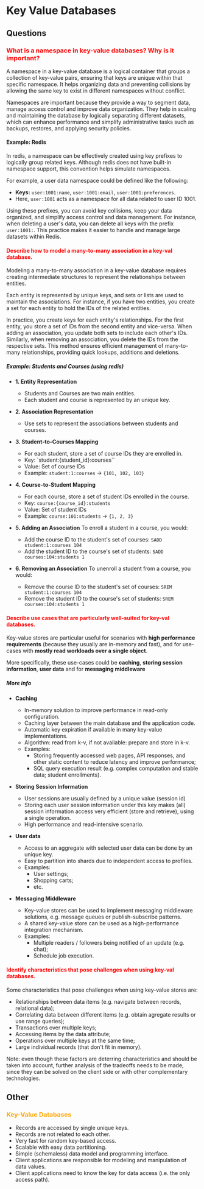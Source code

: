 # Key Value Databases

## Questions

### <span style="color:red">What is a namespace in key-value databases? Why is it important?</span>

A namespace in a key-value database is a logical container that groups a collection of key-value pairs, ensuring that keys are unique within that specific namespace. It helps organizing data and preventing collisions by allowing the same key to exist in different namespaces without conflict.

Namespaces are important because they provide a way to segment data, manage access control and improve data organization. They help in scaling and maintaining the database by logically separating different datasets, which can enhance performance and simplify administrative tasks such as backups, restores, and applying security policies.

#### Example: Redis

In redis, a namespace can be effectively created using key prefixes to logically group related keys. Although redis does not have built-in namespace support, this convention helps simulate namespaces.

For example, a user data namespace could be defined like the following:
- **Keys:** `user:1001:name`, `user:1001:email`, `user:1001:preferences`.
- Here, `user:1001` acts as a namespace for all data related to user ID 1001.

Using these prefixes, you can avoid key collisions, keep your data organized, and simplify access control and data management. For instance, when deleting a user's data, you can delete all keys with the prefix `user:1001:`. This practice makes it easier to handle and manage large datasets within Redis. 


#### <span style="color:red">Describe how to model a many-to-many association in a key-val database.</span>


Modeling a many-to-many association in a key-value database requires creating intermediate structures to represent the relationships between entities. 

Each entity is represented by unique keys, and sets or lists are used to maintain the associations. For instance, if you have two entities, you create a set for each entity to hold the IDs of the related entities.

In practice, you create keys for each entity's relationships. For the first entity, you store a set of IDs from the second entity and vice-versa. When adding an association, you update both sets to include each other's IDs. Similarly, when removing an association, you delete the IDs from the respective sets. This method ensures efficient management of many-to-many relationships, providing quick lookups, additions and deletions.

##### Example: Students and Courses (using redis)

- **1. Entity Representation**
    - Students and Courses are two main entities.
    - Each student and course is represented by an unique key. 

- **2. Association Representation**
    - Use sets to represent the associations between students and courses.

- **3. Student-to-Courses Mapping**
    - For each student, store a set of course IDs they are enrolled in.
    - Key: `student:{student_id}:courses``
    - Value: Set of course IDs
    - Example: `student:1:courses` -> `{101, 102, 103}`

- **4. Course-to-Student Mapping**
    - For each course, store a set of student IDs enrolled in the course.
    - Key: `course:{course_id}:students`
    - Value: Set of student IDs
    - Example: `course:101:students` -> `{1, 2, 3}`


- **5. Adding an Association**
To enroll a student in a course, you would:
    - Add the course ID to the student's set of courses: `SADD student:1:courses 104`
    - Add the student ID to the course's set of students: `SADD courses:104:students 1`

- **6. Removing an Association**
To unenroll a student from a course, you would:
    - Remove the course ID to the student's set of courses: `SREM student:1:courses 104`
    - Remove the student ID to the course's set of students: `SREM courses:104:students 1`


#### <span style="color:red">Describe use cases that are particularly well-suited for key-val databases.</span>

Key-value stores are particular useful for scenarios with **high performance requirements** (because they usually are in-memory and fast), and for use-cases with **mostly read workloads over a single object**.

More specifically, these use-cases could be **caching**, **storing session information**, **user data** and for **messaging middleware**


##### More info
- **Caching**
    - In-memory solution to improve performance in read-only configuration.
    - Caching layer between the main database and the application code.
    - Automatic key expiration if available in many key-value implementations.
    - Algorithm: read from k-v, if not available: prepare and store in k-v.
    - Examples:
        - Storing frequently accessed web pages, API responses, and other static content to reduce latency and improve performance;
        - SQL query execution result (e.g. complex computation and stable data; student enrollments).


- **Storing Session Information**
    - User sessions are usually defined by a unique value (session id)
    - Storing each user session information under this key makes (all) session information access very efficient (store and retrieve), using a single operation.
    - High performance and read-intensive scenario.

- **User data**
    - Access to an aggregate with selected user data can be done by an unique key.
    - Easy to partition into shards due to independent access to profiles.
    - Examples:
        - User settings;
        - Shopping carts;
        - etc.

- **Messaging Middleware**
    - Key-value stores can be used to implement messaging middleware solutions, e.g. message queues or publish-subscribe patterns.
    - A shared key-value store can be used as a high-performance integration mechanism.
    - Examples:
        - Multiple readers / followers being notified of an update (e.g. chat);
        - Schedule job execution.

#### <span style="color:red">Identify characteristics that pose challenges when using key-val databases.</span>
Some characteristics that pose challenges when using key-value stores are:

- Relationships between data items (e.g. navigate between records, relational data);
- Correlating data between different items (e.g. obtain agregate results or use range queries);
- Transactions over multiple keys;
- Accessing items by the data attribute;
- Operations over multiple keys at the same time;
- Large individual records (that don't fit in memory).

Note: even though these factors are deterring characteristics and should be taken into account, further analysis of the tradeoffs needs to be made, since they can be solved on the client side or with other complementary technologies.

## Other

### <span style="color:orange">Key-Value Databases</span>

- Records are accessed by single unique keys.
- Records are not related to each other.
- Very fast for random key-based access.
- Scalable with easy data partitioning.
- Simple (schemaless) data model and programming interface.
- Client applications are responsible for modeling and manipulation of data values.
- Client applications need to know the key for data access (i.e. the only access path).
